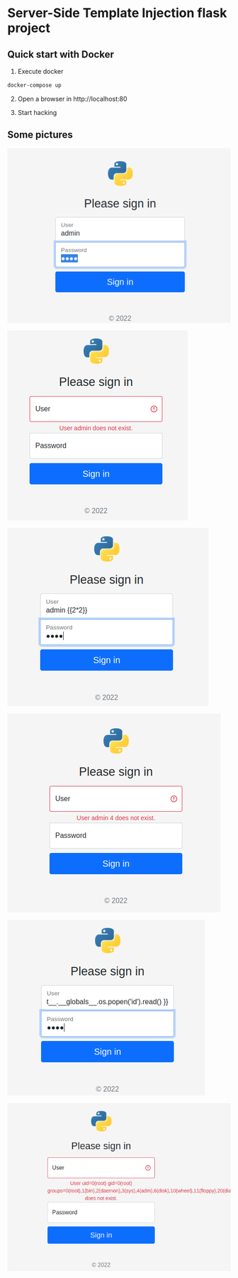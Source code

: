 # Server-Side Template Injection flask project

## Quick start with Docker
1. Execute docker
```sh
docker-compose up
```
2. Open a browser in http://localhost:80

3. Start hacking


## Some pictures

![](img/1.png)

![](img/2.png)

![](img/3.png)

![](img/4.png)

![](img/5.png)

![](img/6.png)
